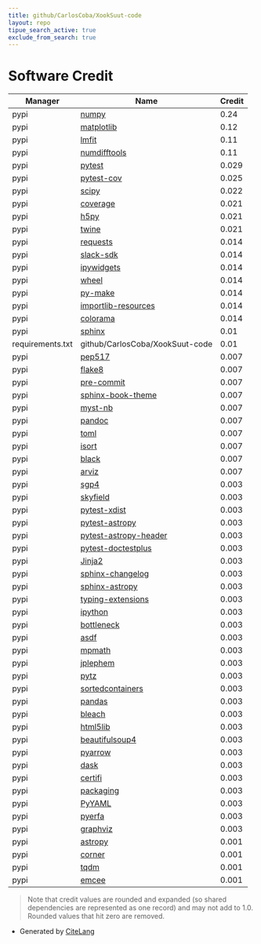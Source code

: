 ```yaml
---
title: github/CarlosCoba/XookSuut-code
layout: repo
tipue_search_active: true
exclude_from_search: true
---
```

# Software Credit

|Manager|Name|Credit|
|-------|----|------|
|pypi|[numpy](https://www.numpy.org)|0.24|
|pypi|[matplotlib](https://matplotlib.org)|0.12|
|pypi|[lmfit](https://lmfit.github.io/lmfit-py/)|0.11|
|pypi|[numdifftools](https://github.com/pbrod/numdifftools)|0.11|
|pypi|[pytest](https://pypi.org/project/pytest)|0.029|
|pypi|[pytest-cov](https://pypi.org/project/pytest-cov)|0.025|
|pypi|[scipy](https://www.scipy.org)|0.022|
|pypi|[coverage](https://github.com/nedbat/coveragepy)|0.021|
|pypi|[h5py](https://pypi.org/project/h5py)|0.021|
|pypi|[twine](https://pypi.org/project/twine)|0.021|
|pypi|[requests](https://pypi.org/project/requests)|0.014|
|pypi|[slack-sdk](https://pypi.org/project/slack-sdk)|0.014|
|pypi|[ipywidgets](https://pypi.org/project/ipywidgets)|0.014|
|pypi|[wheel](https://pypi.org/project/wheel)|0.014|
|pypi|[py-make](https://pypi.org/project/py-make)|0.014|
|pypi|[importlib-resources](https://pypi.org/project/importlib-resources)|0.014|
|pypi|[colorama](https://pypi.org/project/colorama)|0.014|
|pypi|[sphinx](https://pypi.org/project/sphinx)|0.01|
|requirements.txt|github/CarlosCoba/XookSuut-code|0.01|
|pypi|[pep517](https://pypi.org/project/pep517)|0.007|
|pypi|[flake8](https://pypi.org/project/flake8)|0.007|
|pypi|[pre-commit](https://pypi.org/project/pre-commit)|0.007|
|pypi|[sphinx-book-theme](https://pypi.org/project/sphinx-book-theme)|0.007|
|pypi|[myst-nb](https://pypi.org/project/myst-nb)|0.007|
|pypi|[pandoc](https://pypi.org/project/pandoc)|0.007|
|pypi|[toml](https://pypi.org/project/toml)|0.007|
|pypi|[isort](https://pypi.org/project/isort)|0.007|
|pypi|[black](https://pypi.org/project/black)|0.007|
|pypi|[arviz](https://pypi.org/project/arviz)|0.007|
|pypi|[sgp4](https://github.com/brandon-rhodes/python-sgp4)|0.003|
|pypi|[skyfield](http://github.com/brandon-rhodes/python-skyfield/)|0.003|
|pypi|[pytest-xdist](https://github.com/pytest-dev/pytest-xdist)|0.003|
|pypi|[pytest-astropy](https://pypi.org/project/pytest-astropy)|0.003|
|pypi|[pytest-astropy-header](https://pypi.org/project/pytest-astropy-header)|0.003|
|pypi|[pytest-doctestplus](https://pypi.org/project/pytest-doctestplus)|0.003|
|pypi|[Jinja2](https://pypi.org/project/Jinja2)|0.003|
|pypi|[sphinx-changelog](https://pypi.org/project/sphinx-changelog)|0.003|
|pypi|[sphinx-astropy](https://pypi.org/project/sphinx-astropy)|0.003|
|pypi|[typing-extensions](https://pypi.org/project/typing-extensions)|0.003|
|pypi|[ipython](https://pypi.org/project/ipython)|0.003|
|pypi|[bottleneck](https://pypi.org/project/bottleneck)|0.003|
|pypi|[asdf](https://pypi.org/project/asdf)|0.003|
|pypi|[mpmath](https://pypi.org/project/mpmath)|0.003|
|pypi|[jplephem](https://pypi.org/project/jplephem)|0.003|
|pypi|[pytz](https://pypi.org/project/pytz)|0.003|
|pypi|[sortedcontainers](https://pypi.org/project/sortedcontainers)|0.003|
|pypi|[pandas](https://pypi.org/project/pandas)|0.003|
|pypi|[bleach](https://pypi.org/project/bleach)|0.003|
|pypi|[html5lib](https://pypi.org/project/html5lib)|0.003|
|pypi|[beautifulsoup4](https://pypi.org/project/beautifulsoup4)|0.003|
|pypi|[pyarrow](https://pypi.org/project/pyarrow)|0.003|
|pypi|[dask](https://pypi.org/project/dask)|0.003|
|pypi|[certifi](https://pypi.org/project/certifi)|0.003|
|pypi|[packaging](https://pypi.org/project/packaging)|0.003|
|pypi|[PyYAML](https://pypi.org/project/PyYAML)|0.003|
|pypi|[pyerfa](https://pypi.org/project/pyerfa)|0.003|
|pypi|[graphviz](https://pypi.org/project/graphviz)|0.003|
|pypi|[astropy](http://astropy.org)|0.001|
|pypi|[corner](https://corner.readthedocs.io)|0.001|
|pypi|[tqdm](https://tqdm.github.io)|0.001|
|pypi|[emcee](https://emcee.readthedocs.io)|0.001|


> Note that credit values are rounded and expanded (so shared dependencies are represented as one record) and may not add to 1.0. Rounded values that hit zero are removed.


- Generated by [CiteLang](https://github.com/vsoch/citelang)
